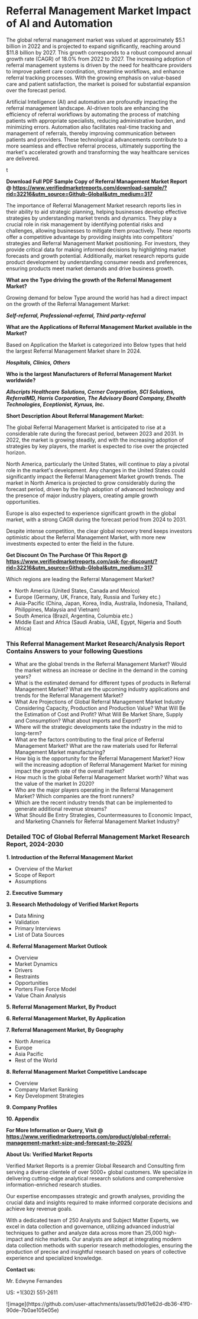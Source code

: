 <h1>Referral Management Market Impact of AI and Automation</h1><p>The global referral management market was valued at approximately $5.1 billion in 2022 and is projected to expand significantly, reaching around $11.8 billion by 2027. This growth corresponds to a robust compound annual growth rate (CAGR) of 18.0% from 2022 to 2027. The increasing adoption of referral management systems is driven by the need for healthcare providers to improve patient care coordination, streamline workflows, and enhance referral tracking processes. With the growing emphasis on value-based care and patient satisfaction, the market is poised for substantial expansion over the forecast period.</p><p>Artificial Intelligence (AI) and automation are profoundly impacting the referral management landscape. AI-driven tools are enhancing the efficiency of referral workflows by automating the process of matching patients with appropriate specialists, reducing administrative burden, and minimizing errors. Automation also facilitates real-time tracking and management of referrals, thereby improving communication between patients and providers. These technological advancements contribute to a more seamless and effective referral process, ultimately supporting the market's accelerated growth and transforming the way healthcare services are delivered.</p>t</p><p id="" class=""><strong>Download Full PDF Sample Copy of Referral Management Market Report @ <a href="https://www.verifiedmarketreports.com/download-sample/?rid=32216&utm_source=Github-Global&utm_medium=317" target="_blank">https://www.verifiedmarketreports.com/download-sample/?rid=32216&utm_source=Github-Global&utm_medium=317</a></strong></p><p>The importance of&nbsp;Referral Management Market research reports lies in their ability to aid strategic planning, helping businesses develop effective strategies by understanding market trends and dynamics. They play a crucial role in risk management by identifying potential risks and challenges, allowing businesses to mitigate them proactively. These reports offer a competitive advantage by providing insights into competitors' strategies and Referral Management Market positioning. For investors, they provide critical data for making informed decisions by highlighting market forecasts and growth potential. Additionally, market research reports guide product development by understanding consumer needs and preferences, ensuring products meet market demands and drive business growth.</p><p><strong>What are the&nbsp;Type driving the growth of the Referral Management Market?</strong></p><p id="" class="">Growing demand for below Type around the world has had a direct impact on the growth of the Referral Management Market:</p><em><strong>Self-referral, Professional-referral, Third party-referral</strong></em></p><strong>What are the&nbsp;Applications&nbsp;of Referral Management Market available in the Market?</strong></p><p id="" class="">Based on Application the Market is categorized into Below types that held the largest Referral Management Market share In 2024.</p><em><strong>Hospitals, Clinics, Others</strong></em></p><strong>Who is the largest Manufacturers of Referral Management Market worldwide?</strong></p><p><em><strong>Allscripts Healthcare Solutions, Cerner Corporation, SCI Solutions, ReferralMD, Harris Corporation, The Advisory Board Company, Ehealth Technologies, Eceptionist, Kyruus, Inc.</strong></em></p><p id="" class=""><strong>Short Description About Referral Management Market:</strong></p><p>The global Referral Management Market is anticipated to rise at a considerable rate during the forecast period, between 2023 and 2031. In 2022, the market is growing steadily, and with the increasing adoption of strategies by key players, the market is expected to rise over the projected horizon.</p><p>North America, particularly the United States, will continue to play a pivotal role in the market's development. Any changes in the United States could significantly impact the Referral Management Market growth trends. The market in North America is projected to grow considerably during the forecast period, driven by the high adoption of advanced technology and the presence of major industry players, creating ample growth opportunities.</p><p>Europe is also expected to experience significant growth in the global market, with a strong CAGR during the forecast period from 2024 to 2031.</p><p>Despite intense competition, the clear global recovery trend keeps investors optimistic about the Referral Management Market, with more new investments expected to enter the field in the future.</p><p id="" class=""><strong>Get Discount On The Purchase Of This Report @ <a href="https://www.verifiedmarketreports.com/ask-for-discount/?rid=32216&utm_source=Github-Global&utm_medium=317" target="_blank">https://www.verifiedmarketreports.com/ask-for-discount/?rid=32216&utm_source=Github-Global&utm_medium=317</a></strong></p>Which regions are leading the Referral Management Market?</p><ul><li>North America (United States, Canada and Mexico)</li><li>Europe (Germany, UK, France, Italy, Russia and Turkey etc.)</li><li>Asia-Pacific (China, Japan, Korea, India, Australia, Indonesia, Thailand, Philippines, Malaysia and Vietnam)</li><li>South America (Brazil, Argentina, Columbia etc.)</li><li>Middle East and Africa (Saudi Arabia, UAE, Egypt, Nigeria and South Africa)</li></ul><h3 id="" class="">This Referral Management Market Research/Analysis Report Contains Answers to your following Questions</h3><ul><li>What are the global trends in the Referral Management Market? Would the market witness an increase or decline in the demand in the coming years?</li><li>What is the estimated demand for different types of products in Referral Management Market? What are the upcoming industry applications and trends for the Referral Management Market?</li><li>What Are Projections of Global Referral Management Market Industry Considering Capacity, Production and Production Value? What Will Be the Estimation of Cost and Profit? What Will Be Market Share, Supply and Consumption? What about imports and Export?</li><li>Where will the strategic developments take the industry in the mid to long-term?</li><li>What are the factors contributing to the final price of Referral Management Market? What are the raw materials used for Referral Management Market manufacturing?</li><li>How big is the opportunity for the Referral Management Market? How will the increasing adoption of Referral Management Market for mining impact the growth rate of the overall market?</li><li>How much is the global Referral Management Market worth? What was the value of the market In 2020?</li><li>Who are the major players operating in the Referral Management Market? Which companies are the front runners?</li><li>Which are the recent industry trends that can be implemented to generate additional revenue streams?</li><li>What Should Be Entry Strategies, Countermeasures to Economic Impact, and Marketing Channels for Referral Management Market Industry?</li></ul><h3 id="" class="">Detailed TOC of Global Referral Management Market Research Report, 2024-2030</h3><p id="" class=""><strong>1. Introduction of the Referral Management Market</strong></p><ul><li>Overview of the Market</li><li>Scope of Report</li><li>Assumptions</li></ul><p id="" class=""><strong>2. Executive Summary</strong></p><p id="" class=""><strong>3. Research Methodology of Verified Market Reports</strong></p><ul><li>Data Mining</li><li>Validation</li><li>Primary Interviews</li><li>List of Data Sources</li></ul><p id="" class=""><strong>4. Referral Management Market Outlook</strong></p><ul><li>Overview</li><li>Market Dynamics</li><li>Drivers</li><li>Restraints</li><li>Opportunities</li><li>Porters Five Force Model</li><li>Value Chain Analysis</li></ul><p id="" class=""><strong>5. Referral Management Market, By Product</strong></p><p id="" class=""><strong>6. Referral Management Market, By Application</strong></p><p id="" class=""><strong>7. Referral Management Market, By Geography</strong></p><ul><li>North America</li><li>Europe</li><li>Asia Pacific</li><li>Rest of the World</li></ul><p id="" class=""><strong>8. Referral Management Market Competitive Landscape</strong></p><ul><li>Overview</li><li>Company Market Ranking</li><li>Key Development Strategies</li></ul><p id="" class=""><strong>9. Company Profiles</strong></p><p id="" class=""><strong>10. Appendix</strong></p><p id="" class=""><strong>For More Information or Query, Visit @ <a href="https://www.verifiedmarketreports.com/product/global-referral-management-market-size-and-forecast-to-2025/" target="_blank">https://www.verifiedmarketreports.com/product/global-referral-management-market-size-and-forecast-to-2025/</a></strong></p><p id="" class=""><strong>About Us: Verified Market Reports</strong></p><p id="" class="">Verified Market Reports is a premier Global Research and Consulting firm serving a diverse clientele of over 5000+ global customers. We specialize in delivering cutting-edge analytical research solutions and comprehensive information-enriched research studies.</p><p id="" class="">Our expertise encompasses strategic and growth analyses, providing the crucial data and insights required to make informed corporate decisions and achieve key revenue goals.</p><p id="" class="">With a dedicated team of 250 Analysts and Subject Matter Experts, we excel in data collection and governance, utilizing advanced industrial techniques to gather and analyze data across more than 25,000 high-impact and niche markets. Our analysts are adept at integrating modern data collection methods with superior research methodologies, ensuring the production of precise and insightful research based on years of collective experience and specialized knowledge.</p><p id="" class=""><strong>Contact us:</strong></p><p id="" class="">Mr. Edwyne Fernandes</p><p id="" class="">US: +1(302) 551-2611</p>
![image](https://github.com/user-attachments/assets/9d01e62d-db36-41f0-90de-7b0ae105e05e)
